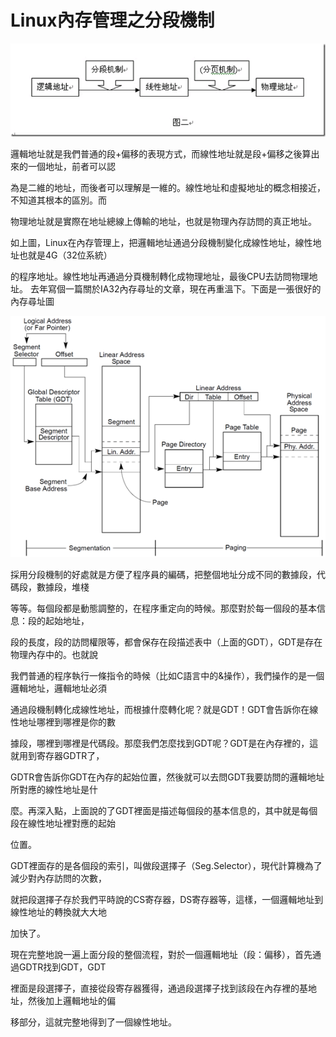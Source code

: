 # Linux內存管理之分段機制

![](./images/memory.png)

邏輯地址就是我們普通的段+偏移的表現方式，而線性地址就是段+偏移之後算出來的一個地址，前者可以認

為是二維的地址，而後者可以理解是一維的。線性地址和虛擬地址的概念相接近，不知道其根本的區別。而

物理地址就是實際在地址總線上傳輸的地址，也就是物理內存訪問的真正地址。

如上圖，Linux在內存管理上，把邏輯地址通過分段機制變化成線性地址，線性地址也就是4G（32位系統）

的程序地址。線性地址再通過分頁機制轉化成物理地址，最後CPU去訪問物理地址。
去年寫個一篇關於IA32內存尋址的文章，現在再重溫下。下面是一張很好的內存尋址圖


![](./images/memory_man.png)


採用分段機制的好處就是方便了程序員的編碼，把整個地址分成不同的數據段，代碼段，數據段，堆棧

等等。每個段都是動態調整的，在程序重定向的時候。那麼對於每一個段的基本信息：段的起始地址，

段的長度，段的訪問權限等，都會保存在段描述表中（上面的GDT），GDT是存在物理內存中的。也就說

我們普通的程序執行一條指令的時候（比如C語言中的&操作），我們操作的是一個邏輯地址，邏輯地址必須

通過段機制轉化成線性地址，而根據什麼轉化呢？就是GDT！GDT會告訴你在線性地址哪裡到哪裡是你的數

據段，哪裡到哪裡是代碼段。那麼我們怎麼找到GDT呢？GDT是在內存裡的，這就用到寄存器GDTR了，

GDTR會告訴你GDT在內存的起始位置，然後就可以去問GDT我要訪問的邏輯地址所對應的線性地址是什

麼。再深入點，上面說的了GDT裡面是描述每個段的基本信息的，其中就是每個段在線性地址裡對應的起始

位置。

GDT裡面存的是各個段的索引，叫做段選擇子（Seg.Selector），現代計算機為了減少對內存訪問的次數，

就把段選擇子存於我們平時說的CS寄存器，DS寄存器等，這樣，一個邏輯地址到線性地址的轉換就大大地

加快了。

現在完整地說一遍上面分段的整個流程，對於一個邏輯地址（段：偏移），首先通過GDTR找到GDT，GDT

裡面是段選擇子，直接從段寄存器獲得，通過段選擇子找到該段在內存裡的基地址，然後加上邏輯地址的偏

移部分，這就完整地得到了一個線性地址。

